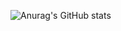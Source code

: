 ![Anurag's GitHub stats](https://github-readme-stats.vercel.app/api?username=0PkCk0&show_icons=true&theme=darcula)
